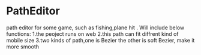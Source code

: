# PathEditor
path editor for some game, such as fishing,plane hit .
Will include below functions:
1.the peoject runs on web
2.this path can fit diffrent kind of mobile size
3.two kinds of path,one is Bezier the other is soft Bezier, make it more smooth
